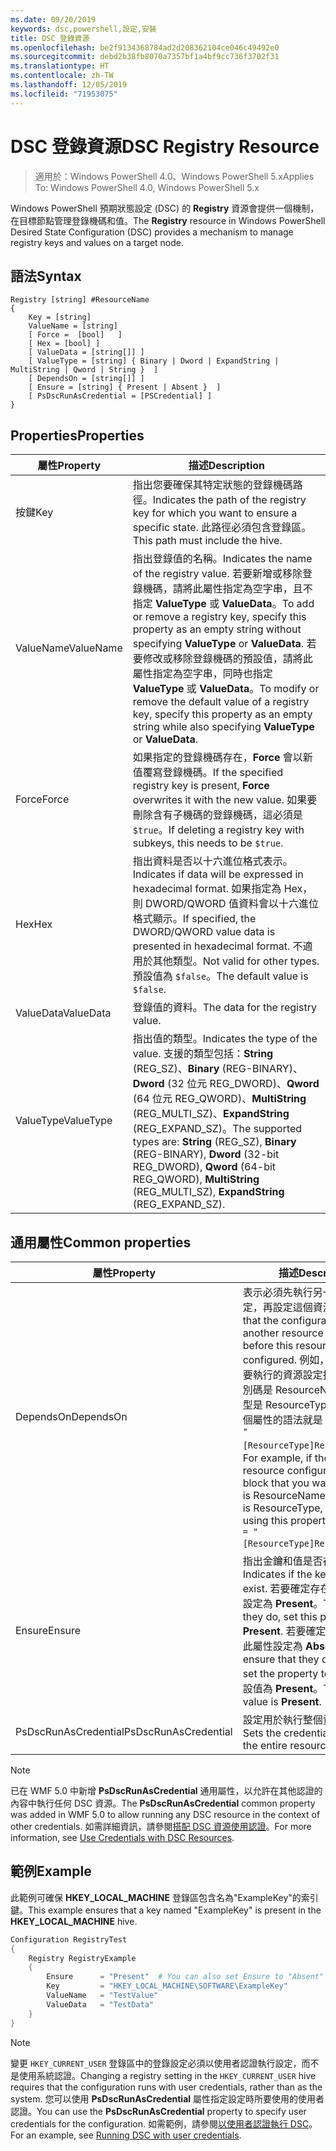 ```yaml
---
ms.date: 09/20/2019
keywords: dsc,powershell,設定,安裝
title: DSC 登錄資源
ms.openlocfilehash: be2f9134368784ad2d208362104ce046c49492e0
ms.sourcegitcommit: debd2b38fb8070a7357bf1a4bf9cc736f3702f31
ms.translationtype: HT
ms.contentlocale: zh-TW
ms.lasthandoff: 12/05/2019
ms.locfileid: "71953075"
---
```

# <a name="dsc-registry-resource"></a><span data-ttu-id="7e13d-103">DSC 登錄資源</span><span class="sxs-lookup"><span data-stu-id="7e13d-103">DSC Registry Resource</span></span>

> <span data-ttu-id="7e13d-104">適用於：Windows PowerShell 4.0、Windows PowerShell 5.x</span><span class="sxs-lookup"><span data-stu-id="7e13d-104">Applies To: Windows PowerShell 4.0, Windows PowerShell 5.x</span></span>

<span data-ttu-id="7e13d-105">Windows PowerShell 預期狀態設定 (DSC) 的 **Registry** 資源會提供一個機制，在目標節點管理登錄機碼和值。</span><span class="sxs-lookup"><span data-stu-id="7e13d-105">The **Registry** resource in Windows PowerShell Desired State Configuration (DSC) provides a mechanism to manage registry keys and values on a target node.</span></span>

## <a name="syntax"></a><span data-ttu-id="7e13d-106">語法</span><span class="sxs-lookup"><span data-stu-id="7e13d-106">Syntax</span></span>

```Syntax
Registry [string] #ResourceName
{
    Key = [string]
    ValueName = [string]
    [ Force =  [bool]   ]
    [ Hex = [bool] ]
    [ ValueData = [string[]] ]
    [ ValueType = [string] { Binary | Dword | ExpandString | MultiString | Qword | String }  ]
    [ DependsOn = [string[]] ]
    [ Ensure = [string] { Present | Absent }  ]
    [ PsDscRunAsCredential = [PSCredential] ]
}
```

## <a name="properties"></a><span data-ttu-id="7e13d-107">Properties</span><span class="sxs-lookup"><span data-stu-id="7e13d-107">Properties</span></span>

|<span data-ttu-id="7e13d-108">屬性</span><span class="sxs-lookup"><span data-stu-id="7e13d-108">Property</span></span> |<span data-ttu-id="7e13d-109">描述</span><span class="sxs-lookup"><span data-stu-id="7e13d-109">Description</span></span> |
|---|---|
|<span data-ttu-id="7e13d-110">按鍵</span><span class="sxs-lookup"><span data-stu-id="7e13d-110">Key</span></span> |<span data-ttu-id="7e13d-111">指出您要確保其特定狀態的登錄機碼路徑。</span><span class="sxs-lookup"><span data-stu-id="7e13d-111">Indicates the path of the registry key for which you want to ensure a specific state.</span></span> <span data-ttu-id="7e13d-112">此路徑必須包含登錄區。</span><span class="sxs-lookup"><span data-stu-id="7e13d-112">This path must include the hive.</span></span> |
|<span data-ttu-id="7e13d-113">ValueName</span><span class="sxs-lookup"><span data-stu-id="7e13d-113">ValueName</span></span> |<span data-ttu-id="7e13d-114">指出登錄值的名稱。</span><span class="sxs-lookup"><span data-stu-id="7e13d-114">Indicates the name of the registry value.</span></span> <span data-ttu-id="7e13d-115">若要新增或移除登錄機碼，請將此屬性指定為空字串，且不指定 **ValueType** 或 **ValueData**。</span><span class="sxs-lookup"><span data-stu-id="7e13d-115">To add or remove a registry key, specify this property as an empty string without specifying **ValueType** or **ValueData**.</span></span> <span data-ttu-id="7e13d-116">若要修改或移除登錄機碼的預設值，請將此屬性指定為空字串，同時也指定 **ValueType** 或 **ValueData**。</span><span class="sxs-lookup"><span data-stu-id="7e13d-116">To modify or remove the default value of a registry key, specify this property as an empty string while also specifying **ValueType** or **ValueData**.</span></span> |
|<span data-ttu-id="7e13d-117">Force</span><span class="sxs-lookup"><span data-stu-id="7e13d-117">Force</span></span> |<span data-ttu-id="7e13d-118">如果指定的登錄機碼存在，**Force** 會以新值覆寫登錄機碼。</span><span class="sxs-lookup"><span data-stu-id="7e13d-118">If the specified registry key is present, **Force** overwrites it with the new value.</span></span> <span data-ttu-id="7e13d-119">如果要刪除含有子機碼的登錄機碼，這必須是 `$true`。</span><span class="sxs-lookup"><span data-stu-id="7e13d-119">If deleting a registry key with subkeys, this needs to be `$true`.</span></span> |
|<span data-ttu-id="7e13d-120">Hex</span><span class="sxs-lookup"><span data-stu-id="7e13d-120">Hex</span></span> |<span data-ttu-id="7e13d-121">指出資料是否以十六進位格式表示。</span><span class="sxs-lookup"><span data-stu-id="7e13d-121">Indicates if data will be expressed in hexadecimal format.</span></span> <span data-ttu-id="7e13d-122">如果指定為 Hex，則 DWORD/QWORD 值資料會以十六進位格式顯示。</span><span class="sxs-lookup"><span data-stu-id="7e13d-122">If specified, the DWORD/QWORD value data is presented in hexadecimal format.</span></span> <span data-ttu-id="7e13d-123">不適用於其他類型。</span><span class="sxs-lookup"><span data-stu-id="7e13d-123">Not valid for other types.</span></span> <span data-ttu-id="7e13d-124">預設值為 `$false`。</span><span class="sxs-lookup"><span data-stu-id="7e13d-124">The default value is `$false`.</span></span> |
|<span data-ttu-id="7e13d-125">ValueData</span><span class="sxs-lookup"><span data-stu-id="7e13d-125">ValueData</span></span> |<span data-ttu-id="7e13d-126">登錄值的資料。</span><span class="sxs-lookup"><span data-stu-id="7e13d-126">The data for the registry value.</span></span> |
|<span data-ttu-id="7e13d-127">ValueType</span><span class="sxs-lookup"><span data-stu-id="7e13d-127">ValueType</span></span> |<span data-ttu-id="7e13d-128">指出值的類型。</span><span class="sxs-lookup"><span data-stu-id="7e13d-128">Indicates the type of the value.</span></span> <span data-ttu-id="7e13d-129">支援的類型包括：**String** (REG_SZ)、**Binary** (REG-BINARY)、**Dword** (32 位元 REG_DWORD)、**Qword** (64 位元 REG_QWORD)、**MultiString** (REG_MULTI_SZ)、**ExpandString** (REG_EXPAND_SZ)。</span><span class="sxs-lookup"><span data-stu-id="7e13d-129">The supported types are: **String** (REG_SZ), **Binary** (REG-BINARY), **Dword** (32-bit REG_DWORD), **Qword** (64-bit REG_QWORD), **MultiString** (REG_MULTI_SZ), **ExpandString** (REG_EXPAND_SZ).</span></span> |

## <a name="common-properties"></a><span data-ttu-id="7e13d-130">通用屬性</span><span class="sxs-lookup"><span data-stu-id="7e13d-130">Common properties</span></span>

|<span data-ttu-id="7e13d-131">屬性</span><span class="sxs-lookup"><span data-stu-id="7e13d-131">Property</span></span> |<span data-ttu-id="7e13d-132">描述</span><span class="sxs-lookup"><span data-stu-id="7e13d-132">Description</span></span> |
|---|---|
|<span data-ttu-id="7e13d-133">DependsOn</span><span class="sxs-lookup"><span data-stu-id="7e13d-133">DependsOn</span></span> |<span data-ttu-id="7e13d-134">表示必須先執行另一個資源的設定，再設定這個資源。</span><span class="sxs-lookup"><span data-stu-id="7e13d-134">Indicates that the configuration of another resource must run before this resource is configured.</span></span> <span data-ttu-id="7e13d-135">例如，如果第一個想要執行的資源設定指令碼區塊識別碼是 ResourceName，而其類型是 ResourceType，則使用這個屬性的語法就是 `DependsOn = "[ResourceType]ResourceName"`。</span><span class="sxs-lookup"><span data-stu-id="7e13d-135">For example, if the ID of the resource configuration script block that you want to run first is ResourceName and its type is ResourceType, the syntax for using this property is `DependsOn = "[ResourceType]ResourceName"`.</span></span> |
|<span data-ttu-id="7e13d-136">Ensure</span><span class="sxs-lookup"><span data-stu-id="7e13d-136">Ensure</span></span> |<span data-ttu-id="7e13d-137">指出金鑰和值是否存在。</span><span class="sxs-lookup"><span data-stu-id="7e13d-137">Indicates if the key and value exist.</span></span> <span data-ttu-id="7e13d-138">若要確定存在，可將此屬性設定為 **Present**。</span><span class="sxs-lookup"><span data-stu-id="7e13d-138">To ensure that they do, set this property to **Present**.</span></span> <span data-ttu-id="7e13d-139">若要確定不存在，可將此屬性設定為 **Absent**。</span><span class="sxs-lookup"><span data-stu-id="7e13d-139">To ensure that they do not exist, set the property to **Absent**.</span></span> <span data-ttu-id="7e13d-140">預設值為 **Present**。</span><span class="sxs-lookup"><span data-stu-id="7e13d-140">The default value is **Present**.</span></span> |
|<span data-ttu-id="7e13d-141">PsDscRunAsCredential</span><span class="sxs-lookup"><span data-stu-id="7e13d-141">PsDscRunAsCredential</span></span> |<span data-ttu-id="7e13d-142">設定用於執行整個資源的認證。</span><span class="sxs-lookup"><span data-stu-id="7e13d-142">Sets the credential for running the entire resource as.</span></span> |

> [!NOTE]
> <span data-ttu-id="7e13d-143">已在 WMF 5.0 中新增 **PsDscRunAsCredential** 通用屬性，以允許在其他認證的內容中執行任何 DSC 資源。</span><span class="sxs-lookup"><span data-stu-id="7e13d-143">The **PsDscRunAsCredential** common property was added in WMF 5.0 to allow running any DSC resource in the context of other credentials.</span></span> <span data-ttu-id="7e13d-144">如需詳細資訊，請參閱[搭配 DSC 資源使用認證](../../../configurations/runasuser.md)。</span><span class="sxs-lookup"><span data-stu-id="7e13d-144">For more information, see [Use Credentials with DSC Resources](../../../configurations/runasuser.md).</span></span>

## <a name="example"></a><span data-ttu-id="7e13d-145">範例</span><span class="sxs-lookup"><span data-stu-id="7e13d-145">Example</span></span>

<span data-ttu-id="7e13d-146">此範例可確保 **HKEY\_LOCAL\_MACHINE** 登錄區包含名為"ExampleKey"的索引鍵。</span><span class="sxs-lookup"><span data-stu-id="7e13d-146">This example ensures that a key named "ExampleKey" is present in the **HKEY\_LOCAL\_MACHINE** hive.</span></span>

```powershell
Configuration RegistryTest
{
    Registry RegistryExample
    {
        Ensure      = "Present"  # You can also set Ensure to "Absent"
        Key         = "HKEY_LOCAL_MACHINE\SOFTWARE\ExampleKey"
        ValueName   = "TestValue"
        ValueData   = "TestData"
    }
}
```

> [!NOTE]
> <span data-ttu-id="7e13d-147">變更 `HKEY_CURRENT_USER` 登錄區中的登錄設定必須以使用者認證執行設定，而不是使用系統認證。</span><span class="sxs-lookup"><span data-stu-id="7e13d-147">Changing a registry setting in the `HKEY_CURRENT_USER` hive requires that the configuration runs with user credentials, rather than as the system.</span></span> <span data-ttu-id="7e13d-148">您可以使用 **PsDscRunAsCredential** 屬性指定設定時所要使用的使用者認證。</span><span class="sxs-lookup"><span data-stu-id="7e13d-148">You can use the **PsDscRunAsCredential** property to specify user credentials for the configuration.</span></span> <span data-ttu-id="7e13d-149">如需範例，請參閱[以使用者認證執行 DSC](../../../configurations/runAsUser.md)。</span><span class="sxs-lookup"><span data-stu-id="7e13d-149">For an example, see [Running DSC with user credentials](../../../configurations/runAsUser.md).</span></span>